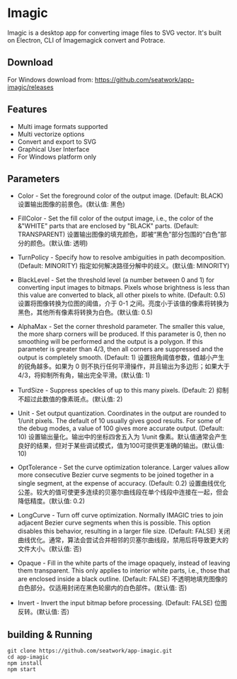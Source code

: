 # Imagic

Imagic is a desktop app for converting image files to SVG vector. It's built on Electron, CLI of Imagemagick convert and Potrace.

## Download

For Windows download from: https://github.com/seatwork/app-imagic/releases

## Features

- Multi image formats supported
- Multi vectorize options
- Convert and export to SVG
- Graphical User Interface
- For Windows platform only

## Parameters

* Color - Set the foreground color of the output image. (Default: BLACK)
  设置输出图像的前景色。(默认值: 黑色)

* FillColor - Set the fill color of the output image, i.e., the color of the &"WHITE" parts that are enclosed by "BLACK" parts. (Default: TRANSPARENT) 
设置输出图像的填充颜色，即被“黑色”部分包围的“白色”部分的颜色。(默认值: 透明)

* TurnPolicy - Specify how to resolve ambiguities in path decomposition. (Default: MINORITY) 
指定如何解决路径分解中的歧义。(默认值: MINORITY)

* BlackLevel - Set the threshold level (a number between 0 and 1) for converting input images to bitmaps. Pixels whose brightness is less than this value are converted to black, all other pixels to white. (Default: 0.5) 
设置将图像转换为位图的阈值，介于 0-1 之间。亮度小于该值的像素将转换为黑色，其他所有像素将转换为白色。(默认值: 0.5)

* AlphaMax - Set the corner threshold parameter. The smaller this value, the more sharp corners will be produced. If this parameter is 0, then no smoothing will be performed and the output is a polygon. If this parameter is greater than 4/3, then all corners are suppressed and the output is completely smooth. (Default: 1) 
设置拐角阈值参数，值越小产生的锐角越多。如果为 0 则不执行任何平滑操作，并且输出为多边形；如果大于 4/3，将抑制所有角，输出完全平滑。(默认值: 1)

* TurdSize - Suppress speckles of up to this many pixels. (Default: 2) 
抑制不超过此数值的像素斑点。(默认值: 2)

* Unit - Set output quantization. Coordinates in the output are rounded to 1/unit pixels. The default of 10 usually gives good results. For some of the debug modes, a value of 100 gives more accurate output. (Default: 10) 
设置输出量化。输出中的坐标四舍五入为 1/unit 像素。默认值通常会产生良好的结果，但对于某些调试模式，值为100可提供更准确的输出。(默认值: 10)

* OptTolerance - Set the curve optimization tolerance. Larger values allow more consecutive Bezier curve segments to be joined together in a single segment, at the expense of accuracy. (Default: 0.2) 
设置曲线优化公差。较大的值可使更多连续的贝塞尔曲线段在单个线段中连接在一起，但会降低精度。(默认值: 0.2)

* LongCurve - Turn off curve optimization. Normally IMAGIC tries to join adjacent Bezier curve segments when this is possible. This option disables this behavior, resulting in a larger file size. (Default: FALSE) 
关闭曲线优化。通常，算法会尝试合并相邻的贝塞尔曲线段，禁用后将导致更大的文件大小。(默认值: 否)

* Opaque - Fill in the white parts of the image opaquely, instead of leaving them transparent. This only applies to interior white parts, i.e., those that are enclosed inside a black outline. (Default: FALSE) 
不透明地填充图像的白色部分。仅适用封闭在黑色轮廓内的白色部件。(默认值: 否)

* Invert - Invert the input bitmap before processing. (Default: FALSE) 
位图反转。(默认值: 否)

## building & Running
```
git clone https://github.com/seatwork/app-imagic.git
cd app-imagic
npm install
npm start
```
